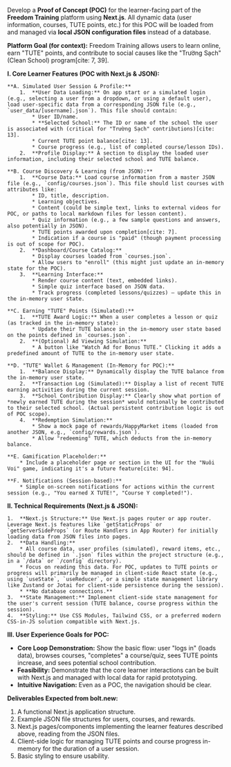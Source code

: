 Develop a **Proof of Concept (POC)** for the learner-facing part of the **Freedom Training** platform using **Next.js**. All dynamic data (user information, courses, TUTE points, etc.) for this POC will be loaded from and managed via **local JSON configuration files** instead of a database.

**Platform Goal (for context):**
Freedom Training allows users to learn online, earn "TUTE" points, and contribute to social causes like the "Trường Sạch" (Clean School) program[cite: 7, 39].

**I. Core Learner Features (POC with Next.js & JSON):**

    **A. Simulated User Session & Profile:**
        1.  **User Data Loading:** On app start or a simulated login (e.g., selecting a user from a dropdown, or using a default user), load user-specific data from a corresponding JSON file (e.g., `user_data/[username].json`). This file should contain:
            * User ID/name.
            * **Selected School:** The ID or name of the school the user is associated with (critical for "Trường Sạch" contributions)[cite: 13].
            * Current TUTE point balance[cite: 13].
            * Course progress (e.g., list of completed course/lesson IDs).
        2.  **Profile Display:** A section to display the loaded user information, including their selected school and TUTE balance.

    **B. Course Discovery & Learning (from JSON):**
        1.  **Course Data:** Load course information from a master JSON file (e.g., `config/courses.json`). This file should list courses with attributes like:
            * ID, title, description.
            * Learning objectives.
            * Content (could be simple text, links to external videos for POC, or paths to local markdown files for lesson content).
            * Quiz information (e.g., a few sample questions and answers, also potentially in JSON).
            * TUTE points awarded upon completion[cite: 7].
            * Indication if a course is "paid" (though payment processing is out of scope for POC).
        2.  **Dashboard/Course Catalog:**
            * Display courses loaded from `courses.json`.
            * Allow users to "enroll" (this might just update an in-memory state for the POC).
        3.  **Learning Interface:**
            * Render course content (text, embedded links).
            * Simple quiz interface based on JSON data.
            * Track progress (completed lessons/quizzes) – update this in the in-memory user state.

    **C. Earning "TUTE" Points (Simulated):**
        1.  **TUTE Award Logic:** When a user completes a lesson or quiz (as tracked in the in-memory state):
            * Update their TUTE balance in the in-memory user state based on the points defined in `courses.json`.
        2.  **(Optional) Ad Viewing Simulation:**
            * A button like "Watch Ad for Bonus TUTE." Clicking it adds a predefined amount of TUTE to the in-memory user state.

    **D. "TUTE" Wallet & Management (In-Memory for POC):**
        1.  **Balance Display:** Dynamically display the TUTE balance from the in-memory user state.
        2.  **Transaction Log (Simulated):** Display a list of recent TUTE earning activities during the current session.
        3.  **School Contribution Display:** Clearly show what portion of *newly earned TUTE during the session* would notionally be contributed to their selected school. (Actual persistent contribution logic is out of POC scope).
        4.  **Redemption Simulation:**
            * Show a mock page of rewards/HappyMarket items (loaded from another JSON, e.g., `config/rewards.json`).
            * Allow "redeeming" TUTE, which deducts from the in-memory balance.

    **E. Gamification Placeholder:**
        * Include a placeholder page or section in the UI for the "Nuôi Voi" game, indicating it's a future feature[cite: 94].

    **F. Notifications (Session-based):**
        * Simple on-screen notifications for actions within the current session (e.g., "You earned X TUTE!", "Course Y completed!").

**II. Technical Requirements (Next.js & JSON):**

    1.  **Next.js Structure:** Use Next.js pages router or app router. Leverage Next.js features like `getStaticProps` or `getServerSideProps` (or Route Handlers in App Router) for initially loading data from JSON files into pages.
    2.  **Data Handling:**
        * All course data, user profiles (simulated), reward items, etc., should be defined in `.json` files within the project structure (e.g., in a `/data` or `/config` directory).
        * Focus on reading this data. For POC, updates to TUTE points or progress will primarily be managed in client-side React state (e.g., using `useState`, `useReducer`, or a simple state management library like Zustand or Jotai for client-side persistence during the session).
        * **No database connections.**
    3.  **State Management:** Implement client-side state management for the user's current session (TUTE balance, course progress within the session).
    4.  **Styling:** Use CSS Modules, Tailwind CSS, or a preferred modern CSS-in-JS solution compatible with Next.js.

**III. User Experience Goals for POC:**
* **Core Loop Demonstration:** Show the basic flow: user "logs in" (loads data), browses courses, "completes" a course/quiz, sees TUTE points increase, and sees potential school contribution.
* **Feasibility:** Demonstrate that the core learner interactions can be built with Next.js and managed with local data for rapid prototyping.
* **Intuitive Navigation:** Even as a POC, the navigation should be clear.

**Deliverables Expected from bolt.new:**
1.  A functional Next.js application structure.
2.  Example JSON file structures for users, courses, and rewards.
3.  Next.js pages/components implementing the learner features described above, reading from the JSON files.
4.  Client-side logic for managing TUTE points and course progress in-memory for the duration of a user session.
5.  Basic styling to ensure usability.